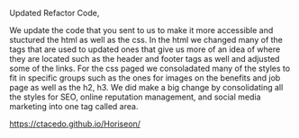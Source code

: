 Updated Refactor Code,

We update the code that you sent to us to make it more accessible and stuctured the html as well as the css. In the html we changed many of the tags that are used to updated ones that give us more of an idea of where they are located such as the header and footer tags as well and adjusted some of the links. For the css paged we consoladated many of the styles to fit in specific groups such as the ones for images on the benefits and job page as well as the h2, h3. We did make a big change by consolidating all the styles for SEO, online reputation management, and social media marketing into one tag called area.

https://ctacedo.github.io/Horiseon/

